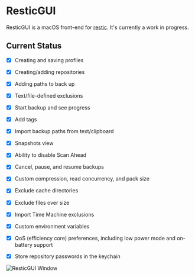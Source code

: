 #  ResticGUI

ResticGUI is a macOS front-end for [restic](https://restic.net/). It's currently a work in progress.

## Current Status
- [x] Creating and saving profiles
- [x] Creating/adding repositories
- [x] Adding paths to back up
- [x] Text/file-defined exclusions
- [x] Start backup and see progress
- [x] Add tags
- [x] Import backup paths from text/clipboard
- [x] Snapshots view
- [x] Ability to disable Scan Ahead
- [x] Cancel, pause, and resume backups
- [x] Custom compression, read concurrency, and pack size
- [x] Exclude cache directories
- [x] Exclude files over size
- [x] Import Time Machine exclusions
- [x] Custom environment variables
- [x] QoS (efficiency core) preferences, including low power mode and on-battery support
- [x] Store repository passwords in the keychain


![ResticGUI Window](https://zapdotzip.github.io/apps/ResticGUI_screenshot.png)
